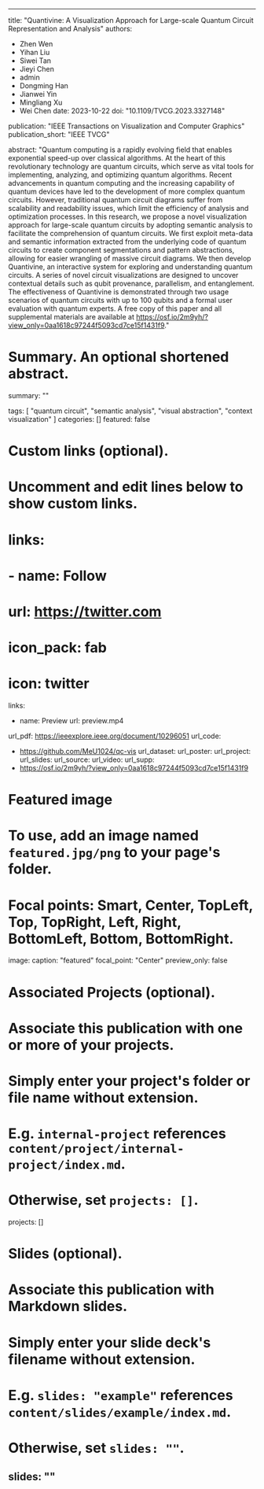 ---

title: "Quantivine: A Visualization Approach for Large-scale Quantum Circuit Representation and Analysis"
authors: 
  - Zhen Wen
  - Yihan Liu
  - Siwei Tan
  - Jieyi Chen
  - admin
  - Dongming Han
  - Jianwei Yin
  - Mingliang Xu
  - Wei Chen
date: 2023-10-22
doi: "10.1109/TVCG.2023.3327148"


publication: "IEEE Transactions on Visualization and Computer Graphics"
publication_short: "IEEE TVCG"

abstract: "Quantum computing is a rapidly evolving field that enables exponential speed-up over classical algorithms. At the heart of this revolutionary technology are quantum circuits, which serve as vital tools for implementing, analyzing, and optimizing quantum algorithms. Recent advancements in quantum computing and the increasing capability of quantum devices have led to the development of more complex quantum circuits. However, traditional quantum circuit diagrams suffer from scalability and readability issues, which limit the efficiency of analysis and optimization processes. In this research, we propose a novel visualization approach for large-scale quantum circuits by adopting semantic analysis to facilitate the comprehension of quantum circuits. We first exploit meta-data and semantic information extracted from the underlying code of quantum circuits to create component segmentations and pattern abstractions, allowing for easier wrangling of massive circuit diagrams. We then develop Quantivine, an interactive system for exploring and understanding quantum circuits. A series of novel circuit visualizations are designed to uncover contextual details such as qubit provenance, parallelism, and entanglement. The effectiveness of Quantivine is demonstrated through two usage scenarios of quantum circuits with up to 100 qubits and a formal user evaluation with quantum experts. A free copy of this paper and all supplemental materials are available at https://osf.io/2m9yh/?view_only=0aa1618c97244f5093cd7ce15f1431f9."

# Summary. An optional shortened abstract.
summary: ""

tags:
  [
     "quantum circuit", "semantic analysis", "visual abstraction", "context visualization"
  ]
categories: []
featured: false

# Custom links (optional).
#   Uncomment and edit lines below to show custom links.
# links:
# - name: Follow
#   url: https://twitter.com
#   icon_pack: fab
#   icon: twitter

links:
- name: Preview
  url: preview.mp4
  
url_pdf: https://ieeexplore.ieee.org/document/10296051
url_code: 
 - https://github.com/MeU1024/qc-vis
url_dataset:
url_poster:
url_project:
url_slides:
url_source: 
url_video:
url_supp:
 - https://osf.io/2m9yh/?view_only=0aa1618c97244f5093cd7ce15f1431f9

# Featured image
# To use, add an image named `featured.jpg/png` to your page's folder.
# Focal points: Smart, Center, TopLeft, Top, TopRight, Left, Right, BottomLeft, Bottom, BottomRight.
image:
  caption: "featured"
  focal_point: "Center"
  preview_only: false

# Associated Projects (optional).
#   Associate this publication with one or more of your projects.
#   Simply enter your project's folder or file name without extension.
#   E.g. `internal-project` references `content/project/internal-project/index.md`.
#   Otherwise, set `projects: []`.
projects: []

# Slides (optional).
#   Associate this publication with Markdown slides.
#   Simply enter your slide deck's filename without extension.
#   E.g. `slides: "example"` references `content/slides/example/index.md`.
#   Otherwise, set `slides: ""`.
slides: ""
---